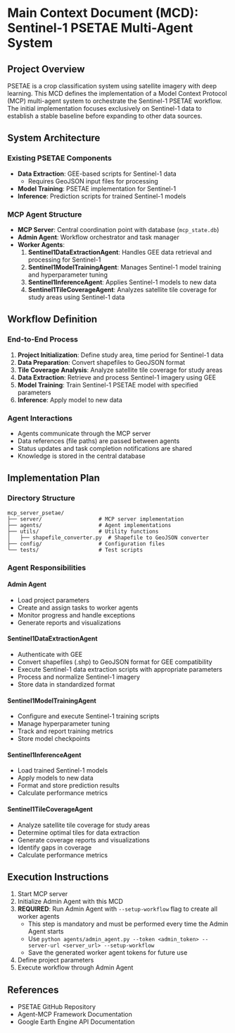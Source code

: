 # Main Context Document (MCD): Sentinel-1 PSETAE Multi-Agent System

## Project Overview

PSETAE is a crop classification system using satellite imagery with deep learning. This MCD defines the implementation of a Model Context Protocol (MCP) multi-agent system to orchestrate the Sentinel-1 PSETAE workflow. The initial implementation focuses exclusively on Sentinel-1 data to establish a stable baseline before expanding to other data sources.

## System Architecture

### Existing PSETAE Components
- **Data Extraction**: GEE-based scripts for Sentinel-1 data
  - Requires GeoJSON input files for processing
- **Model Training**: PSETAE implementation for Sentinel-1
- **Inference**: Prediction scripts for trained Sentinel-1 models

### MCP Agent Structure
- **MCP Server**: Central coordination point with database (`mcp_state.db`)
- **Admin Agent**: Workflow orchestrator and task manager
- **Worker Agents**:
  1. **Sentinel1DataExtractionAgent**: Handles GEE data retrieval and processing for Sentinel-1
  2. **Sentinel1ModelTrainingAgent**: Manages Sentinel-1 model training and hyperparameter tuning
  3. **Sentinel1InferenceAgent**: Applies Sentinel-1 models to new data
  4. **Sentinel1TileCoverageAgent**: Analyzes satellite tile coverage for study areas using Sentinel-1 data

## Workflow Definition

### End-to-End Process
1. **Project Initialization**: Define study area, time period for Sentinel-1 data
2. **Data Preparation**: Convert shapefiles to GeoJSON format
3. **Tile Coverage Analysis**: Analyze satellite tile coverage for study areas
4. **Data Extraction**: Retrieve and process Sentinel-1 imagery using GEE
5. **Model Training**: Train Sentinel-1 PSETAE model with specified parameters
6. **Inference**: Apply model to new data

### Agent Interactions
- Agents communicate through the MCP server
- Data references (file paths) are passed between agents
- Status updates and task completion notifications are shared
- Knowledge is stored in the central database

## Implementation Plan

### Directory Structure
```
mcp_server_psetae/
├── server/                  # MCP server implementation
├── agents/                  # Agent implementations
├── utils/                   # Utility functions
│   ├── shapefile_converter.py  # Shapefile to GeoJSON converter
├── config/                  # Configuration files
└── tests/                   # Test scripts
```

### Agent Responsibilities

#### Admin Agent
- Load project parameters
- Create and assign tasks to worker agents
- Monitor progress and handle exceptions
- Generate reports and visualizations

#### Sentinel1DataExtractionAgent
- Authenticate with GEE
- Convert shapefiles (.shp) to GeoJSON format for GEE compatibility
- Execute Sentinel-1 data extraction scripts with appropriate parameters
- Process and normalize Sentinel-1 imagery
- Store data in standardized format

#### Sentinel1ModelTrainingAgent
- Configure and execute Sentinel-1 training scripts
- Manage hyperparameter tuning
- Track and report training metrics
- Store model checkpoints

#### Sentinel1InferenceAgent
- Load trained Sentinel-1 models
- Apply models to new data
- Format and store prediction results
- Calculate performance metrics

#### Sentinel1TileCoverageAgent
- Analyze satellite tile coverage for study areas
- Determine optimal tiles for data extraction
- Generate coverage reports and visualizations
- Identify gaps in coverage
- Calculate performance metrics

## Execution Instructions

1. Start MCP server
2. Initialize Admin Agent with this MCD
3. **REQUIRED**: Run Admin Agent with `--setup-workflow` flag to create all worker agents
   - This step is mandatory and must be performed every time the Admin Agent starts
   - Use `python agents/admin_agent.py --token <admin_token> --server-url <server_url> --setup-workflow`
   - Save the generated worker agent tokens for future use
4. Define project parameters
5. Execute workflow through Admin Agent

## References
- PSETAE GitHub Repository
- Agent-MCP Framework Documentation
- Google Earth Engine API Documentation
